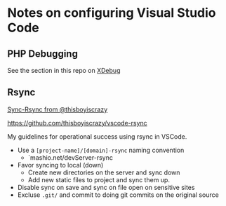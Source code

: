 # Notes on configuring Visual Studio Code

## PHP Debugging

See the section in this repo on [XDebug](../xdebug)

## Rsync

[Sync-Rsync from @thisboyiscrazy](https://marketplace.visualstudio.com/items?itemName=vscode-ext.sync-rsync)

https://github.com/thisboyiscrazy/vscode-rsync

My guidelines for operational success using rsync in VSCode. 

* Use a `[project-name]/[domain]-rsync` naming convention
  * `mashio.net/devServer-rsync
* Favor syncing to local (down)
  * Create new directories on the server and sync down
  * Add new static files to project and sync them up.
* Disable sync on save and sync on file open on sensitive sites
* Excluse `.git/` and commit to doing git commits on the original source
